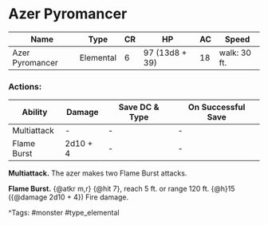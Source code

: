 # Azer Pyromancer

| Name | Type | CR | HP | AC | Speed |
|------|------|----|----|----|-------|
| Azer Pyromancer | Elemental | 6 | 97 (13d8 + 39) | 18 | walk: 30 ft. |

### Actions:

| Ability | Damage | Save DC & Type | On Successful Save |
|---------|--------|----------------|--------------------|
| Multiattack | - | - | - |
| Flame Burst | 2d10 + 4 | - | - |


**Multiattack.** The azer makes two Flame Burst attacks.

**Flame Burst.** {@atkr m,r} {@hit 7}, reach 5 ft. or range 120 ft. {@h}15 ({@damage 2d10 + 4}) Fire damage.

^Tags: #monster #type_elemental
